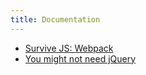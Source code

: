 ```yaml
---
title: Documentation
---
```


- [Survive JS: Webpack](https://survivejs.com/webpack)
- [You might not need jQuery](http://youmightnotneedjquery.com/)
